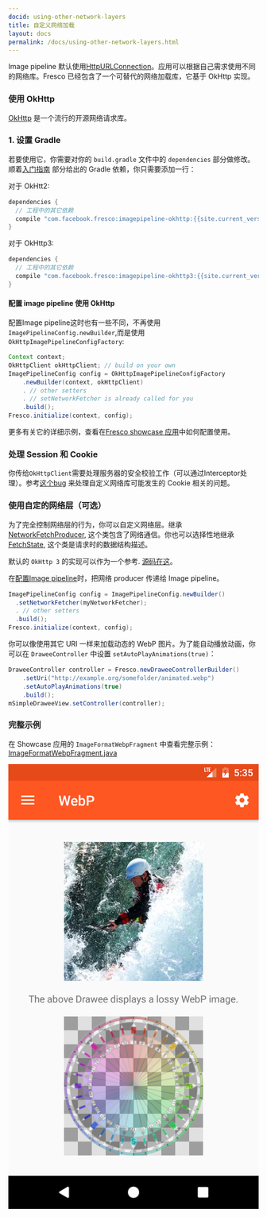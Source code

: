 ```yaml
---
docid: using-other-network-layers
title: 自定义网络加载
layout: docs
permalink: /docs/using-other-network-layers.html
---
```


Image pipeline 默认使用[HttpURLConnection](https://developer.android.com/training/basics/network-ops/connecting.html)。应用可以根据自己需求使用不同的网络库。Fresco 已经包含了一个可替代的网络加载库，它基于 OkHttp 实现。

### 使用 OkHttp

[OkHttp](http://square.github.io/okhttp) 是一个流行的开源网络请求库。

### 1. 设置 Gradle

若要使用它，你需要对你的 `build.gradle` 文件中的 `dependencies` 部分做修改。顺着[入门指南](index.html) 部分给出的 Gradle 依赖，你只需要添加一行：

对于 OkHtt2:

```groovy
dependencies {
  // 工程中的其它依赖
  compile "com.facebook.fresco:imagepipeline-okhttp:{{site.current_version}}+"
}
```

对于 OkHttp3:

```groovy
dependencies {
  // 工程中的其它依赖
  compile "com.facebook.fresco:imagepipeline-okhttp3:{{site.current_version}}+"
}
```

#### 配置 image pipeline 使用 OkHttp

配置Image
pipeline这时也有一些不同，不再使用`ImagePipelineConfig.newBuilder`,而是使用`OkHttpImagePipelineConfigFactory`:

```java
Context context;
OkHttpClient okHttpClient; // build on your own
ImagePipelineConfig config = OkHttpImagePipelineConfigFactory
    .newBuilder(context, okHttpClient)
    . // other setters
    . // setNetworkFetcher is already called for you
    .build();
Fresco.initialize(context, config);
```

更多有关它的详细示例，查看在[Fresco showcase 应用](https://github.com/facebook/fresco/blob/master/samples/showcase/src/main/java/com/facebook/fresco/samples/showcase/ShowcaseApplication.java)中如何配置使用。

### 处理 Session 和 Cookie

你传给`OkHttpClient`需要处理服务器的安全校验工作（可以通过Interceptor处理）。参考[这个bug](https://github.com/facebook/fresco/issues/385) 来处理自定义网络库可能发生的 Cookie 相关的问题。

### 使用自定的网络层（可选）

为了完全控制网络层的行为，你可以自定义网络层。继承[NetworkFetchProducer](../javadoc/reference/com/facebook/imagepipeline/producers/NetworkFetchProducer.html), 这个类包含了网络通信。你也可以选择性地继承[FetchState](../javadoc/reference/com/facebook/imagepipeline/producers/FetchState.html), 这个类是请求时的数据结构描述。

默认的 `OkHttp 3` 的实现可以作为一个参考. [源码在这](https://github.com/facebook/fresco/blob/master/imagepipeline-backends/imagepipeline-okhttp3/src/main/java/com/facebook/imagepipeline/backends/okhttp3/OkHttpNetworkFetcher.java)。

在[配置Image pipeline](configuring-image-pipeline.html)时，把网络 producer 传递给 Image pipeline。

```java
ImagePipelineConfig config = ImagePipelineConfig.newBuilder()
  .setNetworkFetcher(myNetworkFetcher);
  . // other setters
  .build();
Fresco.initialize(context, config);
```

你可以像使用其它 URI 一样来加载动态的 WebP 图片。为了能自动播放动画，你可以在 `DraweeController` 中设置 `setAutoPlayAnimations(true)`：

```java
DraweeController controller = Fresco.newDraweeControllerBuilder()
    .setUri("http://example.org/somefolder/animated.webp")
    .setAutoPlayAnimations(true)
    .build();
mSimpleDraweeView.setController(controller);
```

### 完整示例

在 Showcase 应用的 `ImageFormatWebpFragment` 中查看完整示例：[ImageFormatWebpFragment.java](https://github.com/facebook/fresco/blob/master/samples/showcase/src/main/java/com/facebook/fresco/samples/showcase/imageformat/webp/ImageFormatWebpFragment.java)

![带有通知的 Showcase 应用](/static/images/docs/03-webp-support-sample.png)